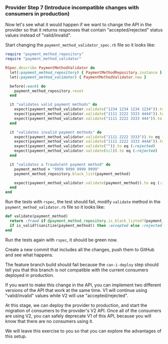 ### Provider Step 7 (Introduce incompatible changes with consumers in production)

Now let's see what it would happen if we want to change the API in the provider so that it returns responses that contain "accepted/rejected" status values instead of "valid/invalid".

Start changing the `payment_method_validator_spec.rb` file so it looks like:

```ruby
require "payment_method_repository"
require "payment_method_validator"

RSpec.describe PaymentMethodValidator do
  let(:payment_method_repository) { PaymentMethodRepository.instance }
  let(:payment_method_validator) { PaymentMethodValidator.new }

  before(:each) do
    payment_method_repository.reset
  end

  it "validates valid payment methods" do
    expect(payment_method_validator.validate("1234 1234 1234 1234")).to eq (:accepted)
    expect(payment_method_validator.validate("1111 2222 3333 4444")).to eq (:accepted)
    expect(payment_method_validator.validate("1111 2222 3333 444")).to eq (:accepted)
  end

  it "validates invalid payment methods" do
    expect(payment_method_validator.validate("1111 2222 3333")).to eq (:rejected)
    expect(payment_method_validator.validate("1111 2222 3333 444A")).to eq (:rejected)
    expect(payment_method_validator.validate("")).to eq (:rejected)
    expect(payment_method_validator.validate(nil)).to eq (:rejected)
  end

  it "validates a fraudulent payment method" do
    payment_method = "9999 9999 9999 9999"
    payment_method_repository.black_list(payment_method)

    expect(payment_method_validator.validate(payment_method)).to eq (:fraud)
  end
end
```

Run the tests with `rspec`, the test should fail, modify `validate` method in the `payment_method_validator.rb` file so it looks like:

```ruby
def validate(payment_method)
  return :fraud if @payment_method_repository.is_black_listed?(payment_method)
  if is_valid?(sanitize(payment_method)) then :accepted else :rejected end
end
```

Run the tests again with `rspec`, it should be green now.

Create a new commit that includes all the changes, push them to GitHub and see what happens.

The feature branch build should fail because the `can-i-deploy` step should tell you that this branch is not compatible with the current consumers deployed in production.

If you want to make this change in the API, you can implement two different versions of the API that work at the same time. V1 will continue using "valid/invalid" values while V2 will use "accepted/rejected".

At this stage, we can deploy the provider to production, and start the migration of consumers to the provider's V2 API. Once all of the consumers are using V2, you can safely deprecate V1 of this API, because you will know that there are no consumers using it.

We will leave this exercise to you so that you can explore the advantages of this setup.
